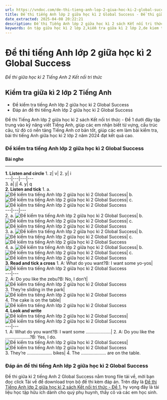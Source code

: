 ```yaml
---
url: https://vndoc.com/de-thi-tieng-anh-lop-2-giua-hoc-ki-2-global-success-316562
title: Đề thi tiếng Anh lớp 2 giữa học kì 2 Global Success - Đề thi giữa học kì 2 Tiếng Anh 2 Kết nối tri thức - VnDoc.com
date_extracted: 2025-04-08 20:22:21
description: Đề thi Tiếng Anh lớp 2 giữa học kì 2 sách Kết nối tri thức - Đề 1 được biên tập bám sát chương trình đã học giúp các em ôn tập những kiến thức Từ vựng - Ngữ pháp tiếng Anh trọng tâm học kì 2 lớp 2 hiệu quả.
keywords: ôn tập giữa học kì 2 lớp 2,kiểm tra giữa kì 2 lớp 2,de kiem tra giua ki 2 lop 2,ôn tập giữa kì 2 lớp 2,đề thi tiếng anh lớp 2 giữa học kì 2,đề thi giữa kì 2 lớp 2 môn tiếng anh,đề thi giữa học kì môn tiếng anh,de thi giua hoc ki 2 lop 2,kiểm tra giữa học kì 2 lớp 2,ôn tập giữa học kì 1,de thi giua ki 2 lop 2
---
```


# Đề thi tiếng Anh lớp 2 giữa học kì 2 Global Success
 _Đề thi giữa học kì 2 Tiếng Anh 2 Kết nối tri thức_
## **Kiểm tra giữa kì 2 lớp 2 Tiếng Anh**
  * Đề kiểm tra tiếng Anh lớp 2 giữa học kì 2 Global Success
  * Đáp án đề thi tiếng Anh lớp 2 giữa học kì 2 Global Success

Đề thi Tiếng Anh lớp 2 giữa học kì 2  sách Kết nối tri thức - Đề 1 dưới đây tập trung vào kỹ năng viết Tiếng Anh, giúp các em nhận biết từ vựng, cấu trúc câu, từ đó có nền tảng Tiếng Anh cơ bản tốt, giúp các em làm bài kiểm tra, bài thi tiếng Anh giữa học kì 2 lớp 2 năm 2024 đạt kết quả cao.
### Đề kiểm tra tiếng Anh lớp 2 giữa học kì 2 Global Success
**Bài nghe**
****
**1\. Listen and circle**
1\. z| v| 2\. y| i  
---|---|---|---  
3\. a| j| 4\. y| q  
**2\. Listen and tick**
1\. a. ![Đề kiểm tra tiếng Anh lớp 2 giữa học kì 2 Global Success](https://i.vdoc.vn/data/image/2024/03/12/de-thi-tieng-anh-lop-2-giua-hoc-ki-2-global-success-1.png)| b.![Đề kiểm tra tiếng Anh lớp 2 giữa học kì 2 Global Success](https://i.vdoc.vn/data/image/2024/03/12/de-thi-tieng-anh-lop-2-giua-hoc-ki-2-global-success-2.png)| c.![Đề kiểm tra tiếng Anh lớp 2 giữa học kì 2 Global Success](https://i.vdoc.vn/data/image/2024/03/12/de-thi-tieng-anh-lop-2-giua-hoc-ki-2-global-success-3.png)  
---|---|---  
2\. a. ![Đề kiểm tra tiếng Anh lớp 2 giữa học kì 2 Global Success](https://i.vdoc.vn/data/image/2024/03/12/de-thi-tieng-anh-lop-2-giua-hoc-ki-2-global-success-4.png)| b. ![Đề kiểm tra tiếng Anh lớp 2 giữa học kì 2 Global Success](https://i.vdoc.vn/data/image/2024/03/12/de-thi-tieng-anh-lop-2-giua-hoc-ki-2-global-success-5.png)| c. ![Đề kiểm tra tiếng Anh lớp 2 giữa học kì 2 Global Success](https://i.vdoc.vn/data/image/2024/03/12/de-thi-tieng-anh-lop-2-giua-hoc-ki-2-global-success-6.png)  
3\. a. ![Đề kiểm tra tiếng Anh lớp 2 giữa học kì 2 Global Success](https://i.vdoc.vn/data/image/2024/03/12/de-thi-tieng-anh-lop-2-giua-hoc-ki-2-global-success-7.png)| b. ![Đề kiểm tra tiếng Anh lớp 2 giữa học kì 2 Global Success](https://i.vdoc.vn/data/image/2024/03/12/de-thi-tieng-anh-lop-2-giua-hoc-ki-2-global-success-8.png)| c. ![Đề kiểm tra tiếng Anh lớp 2 giữa học kì 2 Global Success](https://i.vdoc.vn/data/image/2024/03/12/de-thi-tieng-anh-lop-2-giua-hoc-ki-2-global-success-9.png)  
4\. a. ![Đề kiểm tra tiếng Anh lớp 2 giữa học kì 2 Global Success](https://i.vdoc.vn/data/image/2024/03/12/de-thi-tieng-anh-lop-2-giua-hoc-ki-2-global-success-10.png)| b. ![Đề kiểm tra tiếng Anh lớp 2 giữa học kì 2 Global Success](https://i.vdoc.vn/data/image/2024/03/12/de-thi-tieng-anh-lop-2-giua-hoc-ki-2-global-success-11.png)| c. ![Đề kiểm tra tiếng Anh lớp 2 giữa học kì 2 Global Success](https://i.vdoc.vn/data/image/2024/03/12/de-thi-tieng-anh-lop-2-giua-hoc-ki-2-global-success-12.png)  
**3\. Read and tick a cross**
1\. A: What do you want?B: I want some yo-yos| ![Đề kiểm tra tiếng Anh lớp 2 giữa học kì 2 Global Success](https://i.vdoc.vn/data/image/2024/03/12/de-thi-tieng-anh-lop-2-giua-hoc-ki-2-global-success-13.png)  
---|---  
2\. A: Do you like the zebu?B: No, I don’t| ![Đề kiểm tra tiếng Anh lớp 2 giữa học kì 2 Global Success](https://i.vdoc.vn/data/image/2024/03/12/de-thi-tieng-anh-lop-2-giua-hoc-ki-2-global-success-14.png)  
3\. They’re sliding in the park| ![Đề kiểm tra tiếng Anh lớp 2 giữa học kì 2 Global Success](https://i.vdoc.vn/data/image/2024/03/12/de-thi-tieng-anh-lop-2-giua-hoc-ki-2-global-success-15.png)  
4\. The cake is on the table| ![Đề kiểm tra tiếng Anh lớp 2 giữa học kì 2 Global Success](https://i.vdoc.vn/data/image/2024/03/12/de-thi-tieng-anh-lop-2-giua-hoc-ki-2-global-success-16.png)  
**4\. Look and write**
![Đề kiểm tra tiếng Anh lớp 2 giữa học kì 2 Global Success](https://i.vdoc.vn/data/image/2024/03/12/de-thi-tieng-anh-lop-2-giua-hoc-ki-2-global-success-17.png)| ![Đề kiểm tra tiếng Anh lớp 2 giữa học kì 2 Global Success](https://i.vdoc.vn/data/image/2024/03/12/de-thi-tieng-anh-lop-2-giua-hoc-ki-2-global-success-18.png)  
---|---  
1\. A: What do you want?B: I want some ………………..| 2\. A: Do you like the ………………..?B: Yes, I do.  
![Đề kiểm tra tiếng Anh lớp 2 giữa học kì 2 Global Success](https://i.vdoc.vn/data/image/2024/03/12/de-thi-tieng-anh-lop-2-giua-hoc-ki-2-global-success-19.png)| ![Đề kiểm tra tiếng Anh lớp 2 giữa học kì 2 Global Success](https://i.vdoc.vn/data/image/2024/03/12/de-thi-tieng-anh-lop-2-giua-hoc-ki-2-global-success-20.png)  
3\. They’re ……………….. bikes| 4\. The ……………….. are on the table.  
### Đáp án đề thi tiếng Anh lớp 2 giữa học kì 2 Global Success
Đề thi giữa kì 2 tiếng Anh 2 Global Success nằm trong file tải về, mời bạn đọc click Tải về để download trọn bộ đề thi kèm đáp án.
Trên đây là [Đề thi Tiếng Anh lớp 2 giữa học kì 2 sách Kết nối tri thức - Đề 1](<https://vndoc.com/de-thi-tieng-anh-lop-2-giua-hoc-ki-1-sach-ket-noi-tri-thuc-de-1-243345>), hy vọng đây là tài liệu học tập hữu ích dành cho quý phụ huynh, thầy cô và các em học sinh.
